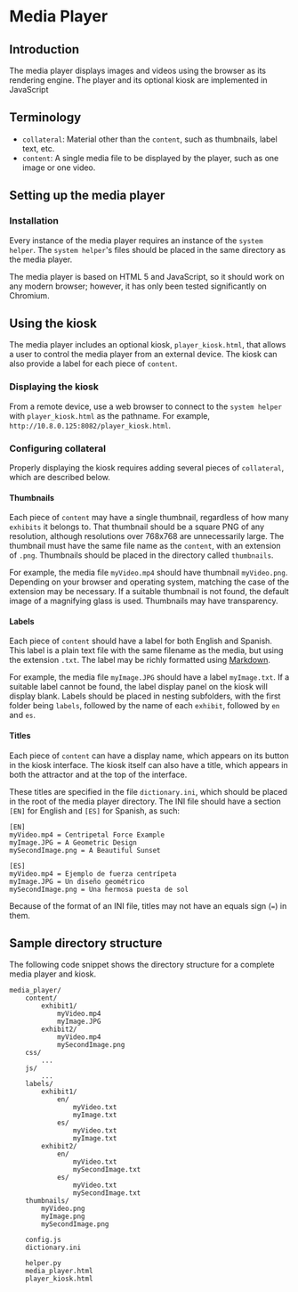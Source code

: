 # Media Player

## Introduction
The media player displays images and videos using the browser as its rendering engine. The player and its optional kiosk are implemented in JavaScript

## Terminology
* `collateral`: Material other than the `content`, such as thumbnails, label text, etc.
* `content`: A single media file to be displayed by the player, such as one image or one video.

## Setting up the media player

### Installation

Every instance of the media player requires an instance of the `system helper`. The `system helper`'s files should be placed in the same directory as the media player.

The media player is based on HTML 5 and JavaScript, so it should work on any modern browser; however, it has only been tested significantly on Chromium.

## Using the kiosk

The media player includes an optional kiosk, `player_kiosk.html`, that allows a user to control the media player from an external device. The kiosk can also provide a label for each piece of `content`.

### Displaying the kiosk
From a remote device, use a web browser to connect to the `system helper` with `player_kiosk.html` as the pathname. For example, `http://10.8.0.125:8082/player_kiosk.html`.

### Configuring collateral
Properly displaying the kiosk requires adding several pieces of `collateral`, which are described below.

#### Thumbnails
Each piece of `content` may have a single thumbnail, regardless of how many `exhibits` it belongs to. That thumbnail should be a square PNG of any resolution, although resolutions over 768x768 are unnecessarily large. The thumbnail must have the same file name as the `content`, with an extension of `.png`. Thumbnails should be placed in the directory called `thumbnails`.

For example, the media file `myVideo.mp4` should have thumbnail `myVideo.png`. Depending on your browser and operating system, matching the case of the extension may be necessary. If a suitable thumbnail is not found, the default image of a magnifying glass is used. Thumbnails may have transparency.

#### Labels
Each piece of `content` should have a label for both English and Spanish. This label is a plain text file with the same filename as the media, but using the extension `.txt`. The label may be richly formatted using [Markdown](https://www.markdownguide.org/basic-syntax/).

For example, the media file `myImage.JPG` should have a label `myImage.txt`. If a suitable label cannot be found, the label display panel on the kiosk will display blank. Labels should be placed in nesting subfolders, with the first folder being `labels`, followed by the name of each `exhibit`, followed by `en` and `es`.

#### Titles
Each piece of `content` can have a display name, which appears on its button in the kiosk interface. The kiosk itself can also have a title, which appears in both the attractor and at the top of the interface.

These titles are specified in the file `dictionary.ini`, which should be placed in the root of the media player directory. The INI file should have a section `[EN]` for English and `[ES]` for Spanish, as such:

```
[EN]
myVideo.mp4 = Centripetal Force Example
myImage.JPG = A Geometric Design
mySecondImage.png = A Beautiful Sunset

[ES]
myVideo.mp4 = Ejemplo de fuerza centrípeta
myImage.JPG = Un diseño geométrico
mySecondImage.png = Una hermosa puesta de sol
```

Because of the format of an INI file, titles may not have an equals sign (`=`) in them.

## Sample directory structure
The following code snippet shows the directory structure for a complete media player and kiosk.

```
media_player/
    content/
        exhibit1/
            myVideo.mp4
            myImage.JPG
        exhibit2/
            myVideo.mp4
            mySecondImage.png
    css/
        ...
    js/
        ...
    labels/
        exhibit1/
            en/
                myVideo.txt
                myImage.txt
            es/
                myVideo.txt
                myImage.txt
        exhibit2/
            en/
                myVideo.txt
                mySecondImage.txt
            es/
                myVideo.txt
                mySecondImage.txt
    thumbnails/
        myVideo.png
        myImage.png
        mySecondImage.png

    config.js
    dictionary.ini

    helper.py
    media_player.html
    player_kiosk.html
```
